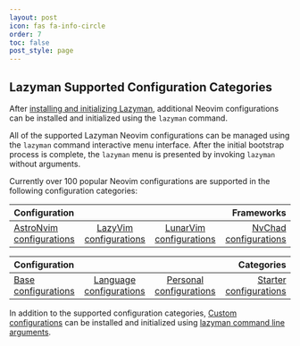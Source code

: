 ```yaml
---
layout: post
icon: fas fa-info-circle
order: 7
toc: false
post_style: page
---
```


## Lazyman Supported Configuration Categories

After [installing and initializing Lazyman](https://lazyman.dev/install),
additional Neovim configurations can be installed and initialized using
the `lazyman` command.

All of the supported Lazyman Neovim configurations can be managed using
the `lazyman` command interactive menu interface. After the initial
bootstrap process is complete, the `lazyman` menu is presented by
invoking `lazyman` without arguments.

Currently over 100 popular Neovim configurations are supported in the
following configuration categories:

| Configuration |        |        | Frameworks |
| :------------ | :----: | :----: | ---------: |
| [AstroNvim configurations](https://astronvim.lazyman.dev) | [LazyVim configurations](https://lazyvim.lazyman.dev) | [LunarVim configurations](https://lunarvim.lazyman.dev) | [NvChad configurations](https://nvchad.lazyman.dev) |

| Configuration |        |        | Categories |
| :------------ | :----: | :----: | ---------: |
| [Base configurations](https://lazyman.dev/configurations#base-configurations) | [Language configurations](https://lazyman.dev/configurations#language-configurations) | [Personal configurations](https://lazyman.dev/configurations#personal-configurations) | [Starter configurations](https://lazyman.dev/configurations#starter-configurations) |

In addition to the supported configuration categories,
[Custom configurations](https://lazyman.dev/configurations#custom-configurations)
can be installed and initialized using
[lazyman command line arguments](https://lazyman.dev/usage).

